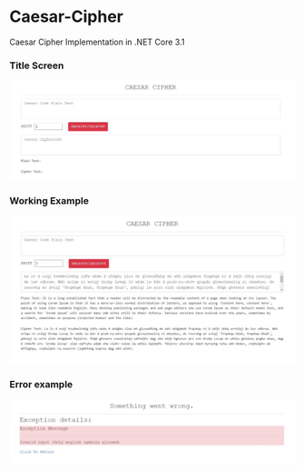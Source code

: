 # Caesar-Cipher
Caesar Cipher Implementation in .NET Core 3.1
### Title Screen
![](Images/titleScreen.JPG)
### Working Example
![](Images/example.JPG)
### Error example
![](Images/errorExample.JPG)
